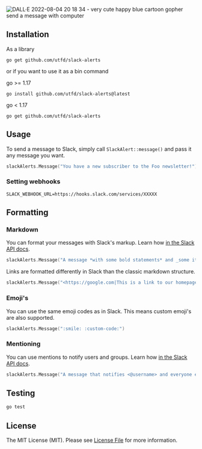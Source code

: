 ![DALL·E 2022-08-04 20 18 34 - very cute happy blue cartoon gopher send a message with computer](https://user-images.githubusercontent.com/109267960/182912200-710bf803-d00e-450a-a4db-837d2aace53f.png)
## Installation

As a library

```shell
go get github.com/utfd/slack-alerts
```

or if you want to use it as a bin command

go >= 1.17
```shell
go install github.com/utfd/slack-alerts@latest
```

go < 1.17
```shell
go get github.com/utfd/slack-alerts
```

## Usage

To send a message to Slack, simply call `SlackAlert::message()` and pass it any message you want.

```go
slackAlerts.Message("You have a new subscriber to the Foo newsletter!")
```



### Setting webhooks

```.env
SLACK_WEBHOOK_URL=https://hooks.slack.com/services/XXXXX
```

## Formatting

### Markdown
You can format your messages with Slack's markup. Learn how [in the Slack API docs](https://slack.com/help/articles/202288908-Format-your-messages).

```go
slackAlerts.Message("A message *with some bold statements* and _some italicized text_.")
```

Links are formatted differently in Slack than the classic markdown structure.

```go
slackAlerts.Message("<https://google.com|This is a link to our homepage>")
```

### Emoji's

You can use the same emoji codes as in Slack. This means custom emoji's are also supported.
```go
slackAlerts.Message(":smile: :custom-code:")
```

### Mentioning

You can use mentions to notify users and groups. Learn how [in the Slack API docs](https://api.slack.com/reference/surfaces/formatting#mentioning-users).
```go
slackAlerts.Message("A message that notifies <@username> and everyone else who is <!here>")
```

## Testing

```bash
go test
```

## License

The MIT License (MIT). Please see [License File](LICENSE.md) for more information.

